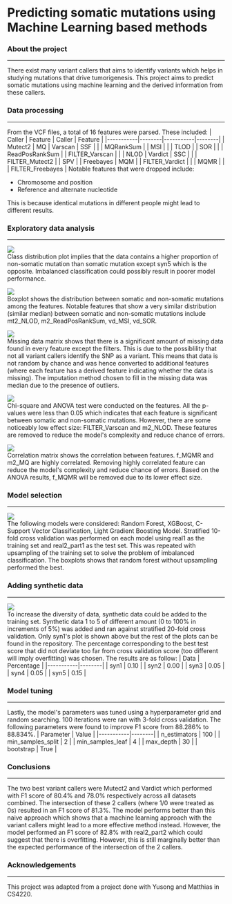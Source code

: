 # Predicting somatic mutations using Machine Learning based methods 
 
### About the project 
--- 
There exist many variant callers that aims to identify variants which helps in studying mutations that drive tumorigenesis. This project aims to predict somatic mutations using machine learning and the derived information from these callers. 
 
### Data processing 
--- 
From the VCF files, a total of 16 features were parsed. These included: 
| Caller | Feature | Caller | Feature | 
|-----------|--------|-----------|--------| 
| Mutect2    | MQ | Varscan    | SSF | 
|     | MQRankSum |     | MSI | 
|     | TLOD |     | SOR | 
|     | ReadPosRankSum |     | FILTER_Varscan | 
|     | NLOD | Vardict    | SSC | 
|     | FILTER_Mutect2 |    | SPV | 
| Freebayes    | MQM |    | FILTER_Vardict | 
|     | MQMR | 
|     | FILTER_Freebayes | 
Notable features that were dropped include: 
* Chromosome and position 
* Reference and alternate nucleotide 

This is because identical mutations in different people might lead to different results. 
 
### Exploratory data analysis 
--- 
<img src="https://github.com/OngMinXian/Predicting-Somatic-Mutation-with-Machine-Learning/blob/main/Graphs/Class_Distribution.png"> <br />
Class distribution plot implies that the data contains a higher proportion of non-somatic mutation than somatic mutation except syn5 which is the opposite. Imbalanced classification could possibly result in poorer model performance. 
 
<img src="https://github.com/OngMinXian/Predicting-Somatic-Mutation-with-Machine-Learning/blob/main/Graphs/Boxplots_Feature.png"> <br />
Boxplot shows the distribution between somatic and non-somatic mutations among the features. Notable features that show a very similar distribution (similar median) between somatic and non-somatic mutations include mt2_NLOD, m2_ReadPosRankSum, vd_MSI, vd_SOR. 
 
<img src="https://github.com/OngMinXian/Predicting-Somatic-Mutation-with-Machine-Learning/blob/main/Graphs/Missing_Data.png"> <br />
Missing data matrix shows that there is a significant amount of missing data found in every feature except the filters. This is due to the possiblility that not all variant callers identify the SNP as a variant. This means that data is not random by chance and was hence converted to additional features (where each feature has a derived feature indicating whether the data is missing). The imputation method chosen to fill in the missing data was median due to the presence of outliers.

<img src="https://github.com/OngMinXian/Predicting-Somatic-Mutation-with-Machine-Learning/blob/main/Graphs/Anova_Chi-square.png"> <br />
Chi-square and ANOVA test were conducted on the features. All the p-values were less than 0.05 which indicates that each feature is significant between somatic and non-somatic mutations. However, there are some noticeably low effect size: FILTER_Varscan and m2_NLOD. These features are removed to reduce the model's complexity and reduce chance of errors.

<img src="https://github.com/OngMinXian/Predicting-Somatic-Mutation-with-Machine-Learning/blob/main/Graphs/Correlation_Matrix.png"> <br />
Correlation matrix shows the correlation between features. f_MQMR and m2_MQ are highly correlated. Removing highly correlated feature can reduce the model's complexity and reduce chance of errors. Based on the ANOVA results, f_MQMR will be removed due to its lower effect size.
 
### Model selection 
--- 
<img src="https://github.com/OngMinXian/Predicting-Somatic-Mutation-with-Machine-Learning/blob/main/Graphs/Boxplots_F1.png"> <br />
 The following models were considered: Random Forest, XGBoost, C-Support Vector Classification, Light Gradient Boosting Model. Stratified 10-fold cross validation was performed on each model using real1 as the training set and real2_part1 as the test set. This was repeated with upsampling of the training set to solve the problem of imbalanced classification. The boxplots shows that random forest without upsampling performed the best.
 
### Adding synthetic data 
--- 
<img src="https://github.com/OngMinXian/Predicting-Somatic-Mutation-with-Machine-Learning/blob/main/Graphs/Adding_Syn_Data_syn1.png"> <br />
 To increase the diversity of data, synthetic data could be added to the training set. Synthetic data 1 to 5 of different amount (0 to 100% in increments of 5%) was added and ran against stratified 20-fold cross validation. Only syn1's plot is shown above but the rest of the plots can be found in the repository. The percentage corresponding to the best test score that did not deviate too far from cross validation score (too different will imply overfitting) was chosen. The results are as follow:
 | Data | Percentage |
 |-----------|--------|
 | syn1    | 0.10 |
 | syn2    | 0.00 |
 | syn3    | 0.05 |
 | syn4    | 0.05 |
 | syn5    | 0.15 |
 
### Model tuning 
--- 
 Lastly, the model's parameters was tuned using a hyperparameter grid and random searching. 100 iterations were ran with 3-fold cross validation. The following parameters were found to improve F1 score from 88.286% to 88.834%.
 | Parameter | Value |
 |-----------|--------|
 | n_estimators    | 100 |
 | min_samples_split    | 2 |
 | min_samples_leaf    | 4 |
 | max_depth    | 30 |
 | bootstrap    | True |
 
### Conclusions 
--- 
 The two best variant callers were Mutect2 and Vardict which performed with F1 score of 80.4% and 78.0% respectively across all datasets combined. The intersection of these 2 callers (where 1/0 were treated as 0s) resulted in an F1 score of 81.3%. The model performs better than this naive approach which shows that a machine learning approach with the variant callers might lead to a more effective method instead. However, the model performed an F1 score of 82.8% with real2_part2 which could suggest that there is overfitting. However, this is still marginally better than the expected performance of the intersection of the 2 callers.
 
### Acknowledgements 
---
This project was adapted from a project done with Yusong and Matthias in CS4220.
